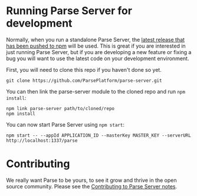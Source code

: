 # Running Parse Server for development

Normally, when you run a standalone Parse Server, the [latest release that has been pushed to npm](https://www.npmjs.com/package/parse-server) will be used. This is great if you are interested in just running Parse Server, but if you are developing a new feature or fixing a bug you will want to use the latest code on your development environment.

First, you will need to clone this repo if you haven't done so yet.

```
git clone https://github.com/ParsePlatform/parse-server.git
```

You can then link the parse-server module to the cloned repo and run `npm install`:

```
npm link parse-server path/to/cloned/repo
npm install
```

You can now start Parse Server using `npm start`:

```
npm start -- --appId APPLICATION_ID --masterKey MASTER_KEY --serverURL http://localhost:1337/parse
```

# Contributing

We really want Parse to be yours, to see it grow and thrive in the open source community. Please see the [Contributing to Parse Server notes](https://github.com/ParsePlatform/parse-server/blob/master/CONTRIBUTING.md).
